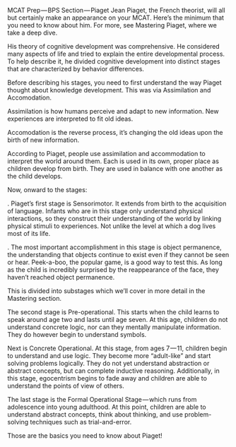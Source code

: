 
MCAT Prep — BPS Section — Piaget
Jean Piaget, the French theorist, will all but certainly make an appearance on your MCAT. Here’s the minimum that you need to know about him. For more, see Mastering Piaget, where we take a deep dive.

His theory of cognitive development was comprehensive. He considered many aspects of life and tried to explain the entire developmental process. To help describe it, he divided cognitive development into distinct stages that are characterized by behavior differences.

Before describing his stages, you need to first understand the way Piaget thought about knowledge development. This was via Assimilation and Accomodation.

Assimilation is how humans perceive and adapt to new information. New experiences are interpreted to fit old ideas.

Accomodation is the reverse process, it’s changing the old ideas upon the birth of new information.

According to Piaget, people use assimilation and accommodation to interpret the world around them. Each is used in its own, proper place as children develop from birth. They are used in balance with one another as the child develops.

Now, onward to the stages:

. Piaget’s first stage is Sensorimotor. It extends from birth to the acquisition of language. Infants who are in this stage only understand physical interactions, so they construct their understanding of the world by linking physical stimuli to experiences. Not unlike the level at which a dog lives most of its life.

. The most important accomplishment in this stage is object permanence, the understanding that objects continue to exist even if they cannot be seen or hear. Peek-a-boo, the popular game, is a good way to test this. As long as the child is incredibly surprised by the reappearance of the face, they haven’t reached object permanence.

This is divided into substages which we’ll cover in more detail in the Mastering section.

The second stage is Pre-operational. This starts when the child learns to speak around age two and lasts until age seven. At this age, children do not understand concrete logic, nor can they mentally manipulate information. They do however begin to understand symbols.

Next is Concrete Operational. At this stage, from ages 7 — 11, children begin to understand and use logic. They become more “adult-like” and start solving problems logically. They do not yet understand abstraction or abstract concepts, but can complete inductive reasoning. Additionally, in this stage, egocentrism begins to fade away and children are able to understand the points of view of others.

The last stage is the Formal Operational Stage — which runs from adolescence into young adulthood. At this point, children are able to understand abstract concepts, think about thinking, and use problem-solving techniques such as trial-and-error.

Those are the basics you need to know about Piaget!
